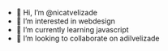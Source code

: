 - 👋 Hi, I’m @nicatvelizade
- 👀 I’m interested in webdesign
- 🌱 I’m currently learning javascript
- 💞️ I’m looking to collaborate on adilvelizade

